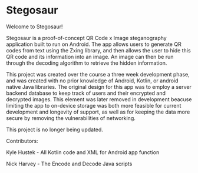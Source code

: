 # Stegosaur

Welcome to Stegosaur!

Stegosaur is a proof-of-concept QR Code x Image steganography application built to run on Android.
The app allows users to generate QR codes from text using the Zxing library, and then allows the user to hide this QR code and its information into an image.
An image can then be run through the decoding algorithm to retrieve the hidden information.

This project was created over the course a three week development phase, and was created with no prior knowledge of Android, Kotlin, or android native Java libraries.
The original design for this app was to employ a server backend database to keep track of users and their encrypted and decrypted images. This element was later removed in development beacuse limiting the app to on-device storage was both more feasible for current development and longevity of support, as well as for keeping the data more secure by removing the vulnerabilities of networking.

This project is no longer being updated. 

Contributors:

Kyle Hustek - All Kotlin code and XML for Android app function

Nick Harvey - The Encode and Decode Java scripts

